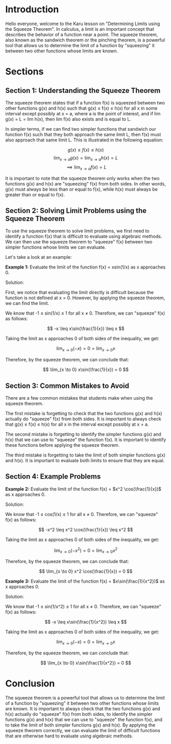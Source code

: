 # Introduction
Hello everyone, welcome to the Karu lesson on "Determining Limits using the Squeeze Theorem". In calculus, a limit is an important concept that describes the behavior of a function near a point. The squeeze theorem, also known as the sandwich theorem or the pinching theorem, is a powerful tool that allows us to determine the limit of a function by "squeezing" it between two other functions whose limits are known. 

# Sections
## Section 1: Understanding the Squeeze Theorem
The squeeze theorem states that if a function f(x) is squeezed between two other functions g(x) and h(x) such that g(x) ≤ f(x) ≤ h(x) for all x in some interval except possibly at x = a, where a is the point of interest, and if lim g(x) = L = lim h(x), then lim f(x) also exists and is equal to L.

In simpler terms, if we can find two simpler functions that sandwich our function f(x) such that they both approach the same limit L, then f(x) must also approach that same limit L. This is illustrated in the following equation:

$$ g(x) \leq f(x) \leq h(x) $$
$$ \lim_{x \to a} g(x) = \lim_{x \to a} h(x) = L $$
$$ \implies \lim_{x \to a} f(x) = L $$

It is important to note that the squeeze theorem only works when the two functions g(x) and h(x) are "squeezing" f(x) from both sides. In other words, g(x) must always be less than or equal to f(x), while h(x) must always be greater than or equal to f(x).

## Section 2: Solving Limit Problems using the Squeeze Theorem
To use the squeeze theorem to solve limit problems, we first need to identify a function f(x) that is difficult to evaluate using algebraic methods. We can then use the squeeze theorem to "squeeze" f(x) between two simpler functions whose limits we can evaluate. 

Let's take a look at an example:

**Example 1:** Evaluate the limit of the function  f(x) = xsin(1/x) as x approaches 0.

Solution: 

First, we notice that evaluating the limit directly is difficult because the function is not defined at x = 0. However, by applying the squeeze theorem, we can find the limit.

We know that -1 ≤ sin(1/x) ≤ 1 for all x ≠ 0. Therefore, we can "squeeze" f(x) as follows:

$$ -x \leq x\sin(\frac{1}{x}) \leq x $$

Taking the limit as x approaches 0 of both sides of the inequality, we get:

$$ \lim_{x \to 0} (-x) = 0 = \lim_{x \to 0} x $$

Therefore, by the squeeze theorem, we can conclude that:

$$ \lim_{x \to 0} x\sin(\frac{1}{x}) = 0 $$

## Section 3: Common Mistakes to Avoid
There are a few common mistakes that students make when using the squeeze theorem.

The first mistake is forgetting to check that the two functions g(x) and h(x) actually do "squeeze" f(x) from both sides. It is important to always check that g(x) ≤ f(x) ≤ h(x) for all x in the interval except possibly at x = a.

The second mistake is forgetting to identify the simpler functions g(x) and h(x) that we can use to "squeeze" the function f(x). It is important to identify these functions before applying the squeeze theorem.

The third mistake is forgetting to take the limit of both simpler functions g(x) and h(x). It is important to evaluate both limits to ensure that they are equal.

## Section 4: Example Problems
**Example 2:** Evaluate the limit of the function f(x) = $x^2 \cos(\frac{1}{x})$ as x approaches 0.

Solution:

We know that -1 ≤ cos(1/x) ≤ 1 for all x ≠ 0. Therefore, we can "squeeze" f(x) as follows:

$$ -x^2 \leq x^2 \cos(\frac{1}{x}) \leq x^2 $$

Taking the limit as x approaches 0 of both sides of the inequality, we get:

$$ \lim_{x \to 0} (-x^2) = 0 = \lim_{x \to 0} x^2 $$

Therefore, by the squeeze theorem, we can conclude that:

$$ \lim_{x \to 0} x^2 \cos(\frac{1}{x}) = 0 $$

**Example 3:** Evaluate the limit of the function f(x) = $x\sin(\frac{1}{x^2})$ as x approaches 0.

Solution:

We know that -1 ≤ sin(1/x^2) ≤ 1 for all x ≠ 0. Therefore, we can "squeeze" f(x) as follows:

$$ -x \leq x\sin(\frac{1}{x^2}) \leq x $$

Taking the limit as x approaches 0 of both sides of the inequality, we get:

$$ \lim_{x \to 0} (-x) = 0 = \lim_{x \to 0} x $$

Therefore, by the squeeze theorem, we can conclude that:

$$ \lim_{x \to 0} x\sin(\frac{1}{x^2}) = 0 $$

# Conclusion
The squeeze theorem is a powerful tool that allows us to determine the limit of a function by "squeezing" it between two other functions whose limits are known. It is important to always check that the two functions g(x) and h(x) actually do "squeeze" f(x) from both sides, to identify the simpler functions g(x) and h(x) that we can use to "squeeze" the function f(x), and to take the limit of both simpler functions g(x) and h(x). By applying the squeeze theorem correctly, we can evaluate the limit of difficult functions that are otherwise hard to evaluate using algebraic methods.

